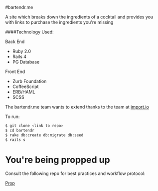 #bartendr.me

A site which breaks down the ingredients of a cocktail and provides you with links to purchase the ingredients you're missing

####Technology Used:

Back End
- Ruby 2.0
- Rails 4
- PG Database

Front End
- Zurb Foundation
- CoffeeScript
- ERB/HAML
- SCSS


The bartendr.me team wants to extend thanks to the team at [import.io](http://www.import.io)



To run:
```sh
$ git clone <link to repo>
$ cd bartendr
$ rake db:create db:migrate db:seed
$ rails s
```






You're being propped up
============================

Consult the following repo for best practices and workflow protocol:

[Prop](https://github.com/NathanielWroblewski/prop)
